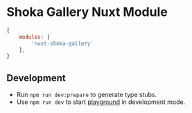 # Shoka Gallery Nuxt Module

```js
{
    modules: [
        'nuxt-shoka-gallery'
    ],
}
```

## Development

- Run `npm run dev:prepare` to generate type stubs.
- Use `npm run dev` to start [playground](./playground) in development mode.

